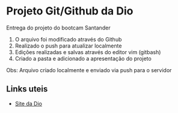 # Projeto Git/Github da Dio
Entrega do projeto do bootcam Santander

1) O arquivo foi modificado através do Github
2) Realizado o push para atualizar localmente
3) Edições realizadas e salvas através do editor vim (gitbash)
4) Criado a pasta e adicionado a apresentação do projeto

Obs: Arquivo criado localmente e enviado via push para o servidor

## Links uteis
- [Site da Dio](http://dio.me)
